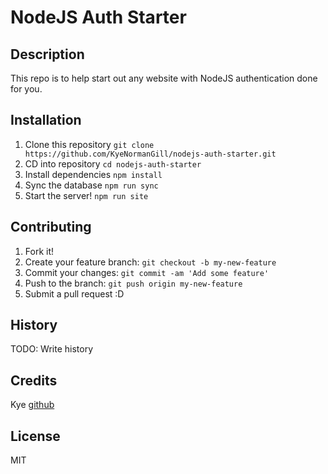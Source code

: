 # NodeJS Auth Starter
## Description
This repo is to help start out any website with NodeJS authentication done for you.
## Installation
1. Clone this repository `git clone https://github.com/KyeNormanGill/nodejs-auth-starter.git`
2. CD into repository `cd nodejs-auth-starter`
3. Install dependencies `npm install`
4. Sync the database `npm run sync`
5. Start the server! `npm run site`
## Contributing
1. Fork it!
2. Create your feature branch: `git checkout -b my-new-feature`
3. Commit your changes: `git commit -am 'Add some feature'`
4. Push to the branch: `git push origin my-new-feature`
5. Submit a pull request :D
## History
TODO: Write history
## Credits
Kye [github](https://github.com/KyeNormanGill)
## License
MIT